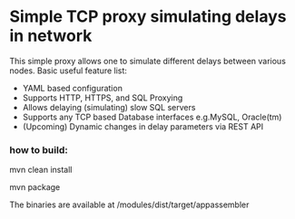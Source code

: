 # Simple TCP proxy simulating delays in network

This simple proxy allows one to simulate different delays between various nodes.
Basic useful feature list:

 * YAML based configuration
 * Supports HTTP, HTTPS, and SQL Proxying
 * Allows delaying (simulating) slow SQL servers
 * Supports any TCP based Database interfaces e.g.MySQL, Oracle(tm)
 * (Upcoming) Dynamic changes in delay parameters via REST API



### how to build:
mvn clean install

mvn package



The binaries are available at
/modules/dist/target/appassembler
